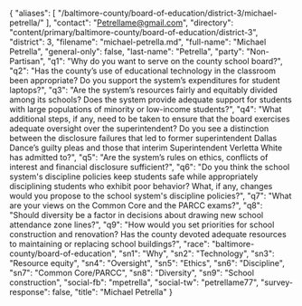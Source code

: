 {
  "aliases": [
    "/baltimore-county/board-of-education/district-3/michael-petrella/"
  ],
  "contact": "Petrellame@gmail.com",
  "directory": "content/primary/baltimore-county/board-of-education/district-3",
  "district": 3,
  "filename": "michael-petrella.md",
  "full-name": "Michael Petrella",
  "general-only": false,
  "last-name": "Petrella",
  "party": "Non-Partisan",
  "q1": "Why do you want to serve on the county school board?",
  "q2": "Has the county’s use of educational technology in the classroom been appropriate? Do you support the system’s expenditures for student laptops?",
  "q3": "Are the system’s resources fairly and equitably divided among its schools? Does the system provide adequate support for students with large populations of minority or low-income students?",
  "q4": "What additional steps, if any, need to be taken to ensure that the board exercises adequate oversight over the superintendent? Do you see a distinction between the disclosure failures that led to former superintendent Dallas Dance’s guilty pleas and those that interim Superintendent Verletta White has admitted to?",
  "q5": "Are the system’s rules on ethics, conflicts of interest and financial disclosure sufficient?",
  "q6": "Do you think the school system's discipline policies keep students safe while appropriately disciplining students who exhibit poor behavior? What, if any, changes would you propose to the school system's discipline policies?",
  "q7": "What are your views on the Common Core and the PARCC exams?",
  "q8": "Should diversity be a factor in decisions about drawing new school attendance zone lines?",
  "q9": "How would you set priorities for school construction and renovation? Has the county devoted adequate resources to maintaining or replacing school buildings?",
  "race": "baltimore-county/board-of-education",
  "sn1": "Why",
  "sn2": "Technology",
  "sn3": "Resource equity",
  "sn4": "Oversight",
  "sn5": "Ethics",
  "sn6": "Discipline",
  "sn7": "Common Core/PARCC",
  "sn8": "Diversity",
  "sn9": "School construction",
  "social-fb": "mpetrella",
  "social-tw": "petrellame77",
  "survey-response": false,
  "title": "Michael Petrella"
}
